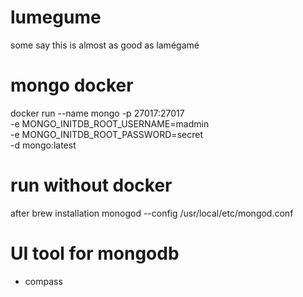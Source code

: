 # lumegume
some say this is almost as good as lamégamé

# mongo docker
docker run --name mongo -p 27017:27017 \
  -e MONGO_INITDB_ROOT_USERNAME=madmin \
  -e MONGO_INITDB_ROOT_PASSWORD=secret \
  -d mongo:latest

# run without docker
after brew installation
monogod --config /usr/local/etc/mongod.conf

# UI tool for mongodb
- compass